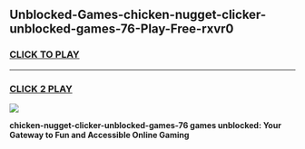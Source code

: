 
## Unblocked-Games-chicken-nugget-clicker-unblocked-games-76-Play-Free-rxvr0
<h3>
<a href="https://premium76.site?title=chicken-nugget-clicker-unblocked-games-76&ref=18A1">CLICK TO PLAY</a></h3>
<hr>

<h3>
<a href="https://premium76.site?title=chicken-nugget-clicker-unblocked-games-76&ref=18A1">CLICK 2 PLAY</a>
  
</h3>

<a href="https://premium76.site?title=chicken-nugget-clicker-unblocked-games-76&ref=18A1"><img src="https://clearcache.store/games.png"></a>


**chicken-nugget-clicker-unblocked-games-76 games unblocked: Your Gateway to Fun and Accessible Online Gaming**
